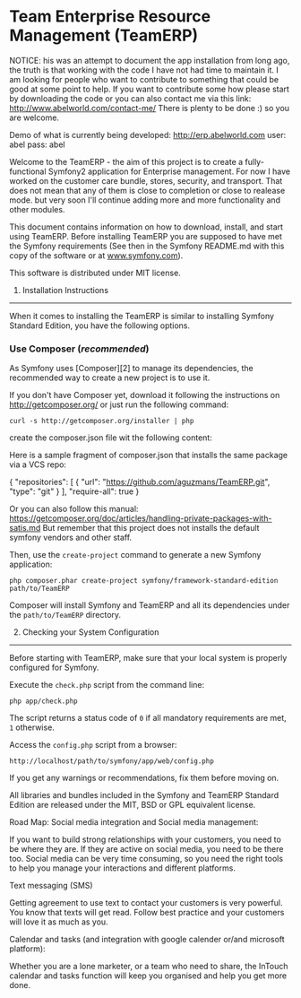Team Enterprise Resource Management (TeamERP) 
========================
NOTICE: his was an attempt to document the app installation from long ago, the truth is that working with the code I have not had time to maintain it. 
I am looking for people who want to contribute to something that could be good at some point to help. 
If you want to contribute some how please start by downloading the code or you can also contact me via this link: http://www.abelworld.com/contact-me/
There is plenty to be done :) so you are welcome.

Demo of what is currently being developed: http://erp.abelworld.com
user: abel
pass: abel

Welcome to the TeamERP - the aim of this project is to create a fully-functional Symfony2
application for Enterprise management. For now I have worked on the customer care bundle, stores, security, and transport. 
That does not mean that any of them is close to completion or close to realease mode. 
but very soon I'll continue adding more and more functionality and other modules.

This document contains information on how to download, install, and start
using TeamERP. Before installing TeamERP you are supposed to have met the Symfony requirements
(See then in the Symfony README.md with this copy of the software or at www.symfony.com).

This software is distributed under MIT license.
 
1) Installation Instructions
----------------------------------

When it comes to installing the TeamERP is similar to installing Symfony Standard Edition, you have the
following options.

### Use Composer (*recommended*)

As Symfony uses [Composer][2] to manage its dependencies, the recommended way
to create a new project is to use it.

If you don't have Composer yet, download it following the instructions on
http://getcomposer.org/ or just run the following command:

    curl -s http://getcomposer.org/installer | php

create the composer.json file wit the following content:

Here is a sample fragment of composer.json that installs the same package via a VCS repo:

{
    "repositories": [
        {
            "url": "https://github.com/aguzmans/TeamERP.git",
            "type": "git"
        }
    ],
    "require-all": true
} 

Or you can also follow this manual: 
https://getcomposer.org/doc/articles/handling-private-packages-with-satis.md
But remember that this project does not installs the default symfony vendors and other staff.

Then, use the `create-project` command to generate a new Symfony application:

    php composer.phar create-project symfony/framework-standard-edition path/to/TeamERP

Composer will install Symfony and TeamERP and all its dependencies under the
`path/to/TeamERP` directory.

2) Checking your System Configuration
-------------------------------------

Before starting with TeamERP, make sure that your local system is properly
configured for Symfony.

Execute the `check.php` script from the command line:

    php app/check.php

The script returns a status code of `0` if all mandatory requirements are met,
`1` otherwise.

Access the `config.php` script from a browser:

    http://localhost/path/to/symfony/app/web/config.php

If you get any warnings or recommendations, fix them before moving on.

All libraries and bundles included in the Symfony and TeamERP Standard Edition are
released under the MIT, BSD or GPL equivalent license.

Road Map:
Social media integration and Social media management:

If you want to build strong relationships with your customers,
 you need to be where they are.  If they are active on social media,
 you need to be there too.  Social media can be very time consuming, 
so you need the right tools to help you manage your interactions and 
different platforms.

Text messaging (SMS)

Getting agreement to use text to contact your customers is very powerful.  
You know that texts will get read.  Follow best practice and your customers 
will love it as much as you.

Calendar and tasks (and integration with google calender or/and microsoft platform):

Whether you are a lone marketer, or a team who need to share, 
the InTouch calendar and tasks function will keep you organised 
and help you get more done.
